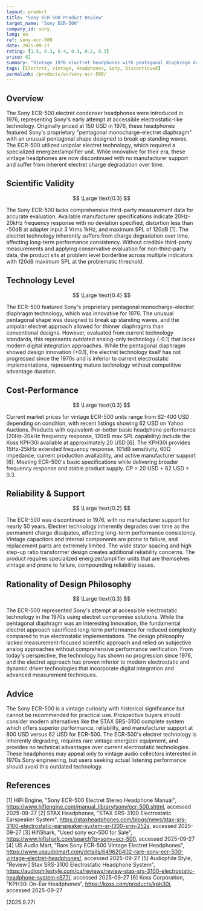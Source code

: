 ```yaml
---
layout: product
title: "Sony ECR-500 Product Review"
target_name: "Sony ECR-500"
company_id: sony
lang: en
ref: sony-ecr-500
date: 2025-09-27
rating: [1.5, 0.3, 0.4, 0.3, 0.2, 0.3]
price: 62
summary: "Vintage 1976 electret headphones with pentagonal diaphragm design, discontinued with inferior technology compared to modern alternatives"
tags: [Electret, Vintage, Headphones, Sony, Discontinued]
permalink: /products/en/sony-ecr-500/
---
```


## Overview

The Sony ECR-500 electret condenser headphones were introduced in 1976, representing Sony's early attempt at accessible electrostatic-like technology. Originally priced at 150 USD in 1976, these headphones featured Sony's proprietary "pentagonal monocharge-electret diaphragm" with an unusual pentagonal shape designed to break up standing waves. The ECR-500 utilized unipolar electret technology, which required a specialized energizer/amplifier unit. While innovative for their era, these vintage headphones are now discontinued with no manufacturer support and suffer from inherent electret charge degradation over time.

## Scientific Validity

$$ \Large \text{0.3} $$

The Sony ECR-500 lacks comprehensive third-party measurement data for accurate evaluation. Available manufacturer specifications indicate 20Hz-20kHz frequency response with no deviation specified, distortion less than -50dB at adapter input 3 Vrms 1kHz, and maximum SPL of 120dB [1]. The electret technology inherently suffers from charge degradation over time, affecting long-term performance consistency. Without credible third-party measurements and applying conservative evaluation for non-third-party data, the product sits at problem level borderline across multiple indicators with 120dB maximum SPL at the problematic threshold.

## Technology Level

$$ \Large \text{0.4} $$

The ECR-500 featured Sony's proprietary pentagonal monocharge-electret diaphragm technology, which was innovative for 1976. The unusual pentagonal shape was designed to break up standing waves, and the unipolar electret approach allowed for thinner diaphragms than conventional designs. However, evaluated from current technology standards, this represents outdated analog-only technology (-0.1) that lacks modern digital integration approaches. While the pentagonal diaphragm showed design innovation (+0.1), the electret technology itself has not progressed since the 1970s and is inferior to current electrostatic implementations, representing mature technology without competitive advantage duration.

## Cost-Performance

$$ \Large \text{0.3} $$

Current market prices for vintage ECR-500 units range from 62-400 USD depending on condition, with recent listings showing 62 USD on Yahoo Auctions. Products with equivalent-or-better basic headphone performance (20Hz-20kHz frequency response, 120dB max SPL capability) include the Koss KPH30i available at approximately 20 USD [6]. The KPH30i provides 15Hz-25kHz extended frequency response, 101dB sensitivity, 60Ω impedance, current production availability, and active manufacturer support [6]. Meeting ECR-500's basic specifications while delivering broader frequency response and stable product supply. CP = 20 USD ÷ 62 USD = 0.3.

## Reliability & Support

$$ \Large \text{0.2} $$

The ECR-500 was discontinued in 1976, with no manufacturer support for nearly 50 years. Electret technology inherently degrades over time as the permanent charge dissipates, affecting long-term performance consistency. Vintage capacitors and internal components are prone to failure, and replacement parts are extremely limited. The wide stator spacing and high step-up ratio transformer design creates additional reliability concerns. The product requires specialized energizer/amplifier units that are themselves vintage and prone to failure, compounding reliability issues.

## Rationality of Design Philosophy

$$ \Large \text{0.3} $$

The ECR-500 represented Sony's attempt at accessible electrostatic technology in the 1970s using electret compromise solutions. While the pentagonal diaphragm was an interesting innovation, the fundamental electret approach sacrificed long-term performance for reduced complexity compared to true electrostatic implementations. The design philosophy lacked measurement-focused scientific approach and relied on subjective analog approaches without comprehensive performance verification. From today's perspective, the technology has shown no progression since 1976, and the electret approach has proven inferior to modern electrostatic and dynamic driver technologies that incorporate digital integration and advanced measurement techniques.

## Advice

The Sony ECR-500 is a vintage curiosity with historical significance but cannot be recommended for practical use. Prospective buyers should consider modern alternatives like the STAX SRS-3100 complete system which offers superior performance, reliability, and manufacturer support at 800 USD versus 62 USD for ECR-500. The ECR-500's electret technology is inherently degrading, requires rare vintage energizer equipment, and provides no technical advantages over current electrostatic technologies. These headphones may appeal only to vintage audio collectors interested in 1970s Sony engineering, but users seeking actual listening performance should avoid this outdated technology.

## References

[1] HiFi Engine, "Sony ECR-500 Electret Stereo Headphone Manual", https://www.hifiengine.com/manual_library/sony/ecr-500.shtml, accessed 2025-09-27
[2] STAX Headphones, "STAX SRS-3100 Electrostatic Earspeaker System", https://staxheadphones.com/blogs/news/stax-srs-3100-electrostatic-earspeaker-system-sr-l300-srm-252s, accessed 2025-09-27
[3] HifiShark, "Used sony ecr-500 for Sale", https://www.hifishark.com/search?q=sony+ecr-500, accessed 2025-09-27
[4] US Audio Mart, "Rare Sony ECR-500 Vintage Electret Headphones", https://www.usaudiomart.com/details/649620402-rare-sony-ecr-500-vintage-electret-headphones/, accessed 2025-09-27
[5] Audiophile Style, "Review | Stax SRS-3100 Electrostatic Headphone System", https://audiophilestyle.com/ca/reviews/review-stax-srs-3100-electrostatic-headphone-system-r977/, accessed 2025-09-27
[6] Koss Corporation, "KPH30i On-Ear Headphones", https://koss.com/products/kph30i, accessed 2025-09-27

(2025.9.27)